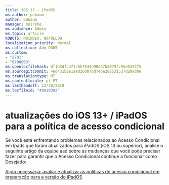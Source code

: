 ```yaml
---
title: iOS 13 - iPadOS
ms.author: pebaum
author: pebaum
manager: mnirkhe
ms.audience: Admin
ms.topic: article
ROBOTS: NOINDEX, NOFOLLOW
localization_priority: Normal
ms.collection: Adm_O365
ms.custom:
- "2701"
- "6700003"
ms.openlocfilehash: df1b3dfc471c6b7644e90d27b8079fc95e034375
ms.sourcegitcommit: 4ed431b2e1aed26d07bd7eba282531537d29ad0e
ms.translationtype: MT
ms.contentlocale: pt-PT
ms.lasthandoff: 12/30/2019
ms.locfileid: "40910392"
---
```

# <a name="ios-13--ipados-updates-for-conditional-access-policy"></a>atualizações do iOS 13+ / iPadOS para a política de acesso condicional

Se você está enfrentando problemas relacionados ao Acesso Condicional em Ipads que foram atualizados para iPadOS (iOS 13 ou superior), analise o seguinte artigo da equipe aad sobre as mudanças que você pode precisar fazer para garantir que o Acesso Condicional continue a funcionar como Desejado:

[Ação necessária: avaliar e atualizar as políticas de acesso condicional em preparação para a versão do iPadOS](https://support.microsoft.com/help/4521038/action-required-update-conditional-access-policies-for-ipados)